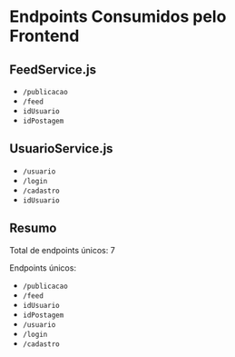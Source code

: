 # Endpoints Consumidos pelo Frontend

## FeedService.js

- `/publicacao`
- `/feed`
- `idUsuario`
- `idPostagem`

## UsuarioService.js

- `/usuario`
- `/login`
- `/cadastro`
- `idUsuario`

## Resumo

Total de endpoints únicos: 7

Endpoints únicos:
- `/publicacao`
- `/feed`
- `idUsuario`
- `idPostagem`
- `/usuario`
- `/login`
- `/cadastro`
